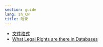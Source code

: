 ```yaml
---
section: guide
lang: zh_CN
title: 附录
---
```


-   [文件格式](file-formats.html)
-   [What Legal Rights are there in Databases](what-legal-ip-rights-are-there-in-databases.html)